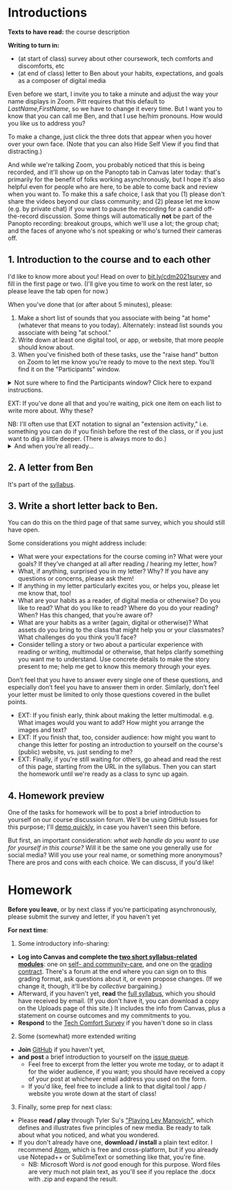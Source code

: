 
# Introductions
**Texts to have read:** the course description

**Writing to turn in:**

* (at start of class) survey about other coursework, tech comforts and discomforts, etc
* (at end of class) letter to Ben about your habits, expectations, and goals as a composer of digital media

<div class="alert alert-info">
<p>Even before we start, I invite you to take a minute and adjust the way your name displays in Zoom. Pitt requires that this default to <em>LastName,FirstName</em>, so we have to change it every time. But I want you to know that you can call me Ben, and that I use he/him pronouns. How would you like us to address you?</p>
<p>To make a change, just click the three dots that appear when you hover over your own face. (Note that you can also Hide Self View if you find that distracting.)</p>
</div>

<p>And while we're talking Zoom, you probably noticed that this is being recorded, and it'll show up on the Panopto tab in Canvas later today: that's primarily for the benefit of folks working asynchronously, but I hope it's also helpful even for people who are here, to be able to come back and review when you want to. To make this a safe choice, I ask that you (1) please don't share the videos beyond our class community; and (2) please let me know (e.g. by private chat) if you want to pause the recording for a candid off-the-record discussion. Some things will automatically <strong>not</strong> be part of the Panopto recording: breakout groups, which we'll use a lot; the group chat; and the faces of anyone who's not speaking or who's turned their cameras off.</p>



## 1. Introduction to the course and to each other
<div class="alert alert-success">
I'd like to know more about you! Head on over to <a href="http://bit.ly/cdm2021survey">bit.ly/cdm2021survey</a> and fill in the first page or two. (I'll give you time to work on the rest later, so please leave the tab open for now.)
</div>

When you've done that (or after about 5 minutes), please:

1. Make a short list of sounds that you associate with being "at home" (whatever that means to you today). Alternately: instead list sounds you associate with being "at school."
2. Write down at least one digital tool, or app, or website, that more people should know about.
3. When you've finished both of these tasks, use the "raise hand" button on Zoom to let me know you're ready to move to the next step. You'll find it on the "Participants" window.

<details><summary>Not sure where to find the Participants window? Click here to expand instructions.</summary>
<figure role="figure">
First, look on the bottom of your screen: Participants is probably near the green Share Screen button.

<img src="../assets/img/zoom--functions-bar-participants-2--bilkent-edu-tr.png" alt="main Zoom menu, with buttons for Invite, Participants, Share Screen, Chat, Record, and Reactions" />

That'll bring up a list of everyone in the call, either in a new window (if Zoom is fullscreen) or to the right of everyone's faces; the Raise Hand button should be at the bottom left of that new window.
<img src="../assets/img/zoom--student-part-screen--bilkent-edu-tr.png" alt="Zoom Participants window, in which Raise Hand is the first option" />
<figcaption>Images from <a href="http://web4.bilkent.edu.tr/zoom/using-zoom/being-a-participant/raising-your-hand">Bilkent University Zoom Tutorials</a>; fair use.</figcaption>
</figure>
</details>

EXT: If you've done all that and you're waiting, pick one item on each list to write more about. Why these?

<div class="alert alert-info">NB: I'll often use that EXT notation to signal an "extension activity," i.e. something you can do if you finish before the rest of the class, or if you just want to dig a little deeper. (There is always more to do.)</div>

<details>
  <summary>And when you're all ready...</summary>

  <em>Yup, it's introduction time!</em> Let's share these around the Zoom, as a way of meeting and greeting each other – and picking up some digital suggestions along the way. (Later, I'll ask you to post your recommendations as part of your first contribution to our class discussion forum.) Just one item from each list should do the trick.
</details>

## 2. A letter from Ben
It's part of the [syllabus]({{site.github_url}}/uploads).

## 3. Write a short letter back to Ben.
You can do this on the third page of that same survey, which you should still have open.

Some considerations you might address include:

* What were your expectations for the course coming in? What were your goals? If they’ve changed at all after reading / hearing my letter, how?
* What, if anything, surprised you in my letter? Why? If you have any questions or concerns, please ask them!
* If anything in my letter particularly excites you, or helps you, please let me know that, too!
* What are your habits as a reader, of digital media or otherwise? Do you like to read? What do you like to read? Where do you do your reading? When? Has this changed, that you’re aware of?
* What are your habits as a writer (again, digital or otherwise)? What assets do you bring to the class that might help you or your classmates? What challenges do you think you’ll face?
* Consider telling a story or two about a particular experience with reading or writing, multimodal or otherwise, that helps clarify something you want me to understand. Use concrete details to make the story present to me; help me get to know this memory through your eyes.

Don’t feel that you have to answer every single one of these questions, and especially don’t feel you have to answer them in order. Similarly, don’t feel your letter must be limited to only those questions covered in the bullet points.

* EXT: If you finish early, think about making the letter multimodal. e.g. What images would you want to add? How might you arrange the images and text?
* EXT: If you finish that, too, consider audience: how might you want to change this letter for posting an introduction to yourself on the course's (public) website, vs. just sending to me?
* EXT: Finally, if you're still waiting for others, go ahead and read the rest of this page, starting from the URL in the syllabus. Then you can start the homework until we're ready as a class to sync up again.

## 4. Homework preview
One of the tasks for homework will be to post a brief introduction to yourself on our course discussion forum. We'll be using GitHub Issues for this purpose; I'll <a href="{{site.github.issues_url}}/1">demo quickly</a>, in case you haven't seen this before.

<div class="alert alert-warning">
But first, an important consideration: <em>what web handle do you want to use for yourself in this course?</em> Will it be the same one you generally use for social media? Will you use your real name, or something more anonymous? There are pros and cons with each choice. We can discuss, if you'd like!
</div>


# Homework

**Before you leave**, or by next class if you're participating asynchronously, please submit the survey and letter, if you haven't yet

**For next time**:

1. Some introductory info-sharing:
  * **Log into Canvas and complete the [two short syllabus-related modules](https://canvas.pitt.edu/courses/78948/modules)**: one on [self- and community-care](https://canvas.pitt.edu/courses/78948/pages/accessing-resources?module_item_id=1869862), and one on the [grading contract](https://canvas.pitt.edu/courses/78948/pages/contract-what?module_item_id=1868973). There's a forum at the end where you can sign on to this grading format, ask questions about it, or even propose changes. (If we change it, though, it'll be by *collective* bargaining.)
  * Afterward, if you haven't yet, **read** the [full syllabus]({{site.github_url}}/uploads), which you should have received by email. (If you don't have it, you can download a copy on the Uploads page of this site.) It includes the info from Canvas, plus a statement on course outcomes and my commitments to you.
  * **Respond** to the [Tech Comfort Survey](http://bit.ly/cdm2021survey) if you haven't done so in class
2. Some (somewhat) more extended writing
  * **Join** [GitHub](https://github.com/) if you haven't yet,
  * **and post** a brief introduction to yourself on the <a href="{{site.github.issues_url}}/1">issue queue</a>.
    - Feel free to excerpt from the letter you wrote me today, or to adapt it for the wider audience, if you want; you should have received a copy of your post at whichever email address you used on the form.
    -  If you'd like, feel free to include a link to that digital tool / app / website you wrote down at the start of class!
3. Finally, some prep for next class:
  * Please **read / play** through Tyler Su's ["Playing Lev Manovich"](https://tylersu.github.io/o/), which defines and illustrates five principles of new media. Be ready to talk about what you noticed, and what you wondered.
  * If you don't already have one, **download / install** a plain text editor. I recommend [Atom](http://atom.io), which is free and cross-platform, but if you already use Notepad++ or SublimeText or something like that, you're fine.
    - NB: Microsoft Word is *not* good enough for this purpose. Word files are very much not plain text, as you'll see if you replace the .docx with .zip and expand the result.
